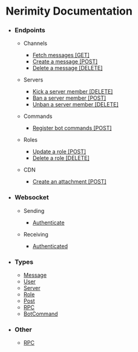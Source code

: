 # Nerimity Documentation

- ### Endpoints

  - Channels

    - [Fetch messages [GET]](/endpoints/channels/FetchMessages.md)
    - [Create a message [POST]](/endpoints/channels/CreateMessage.md)
    - [Delete a message [DELETE]](/endpoints/channels/DeleteMessage.md)

  - Servers

    - [Kick a server member [DELETE]](/endpoints/servers/KickMember.md)
    - [Ban a server member [POST]](/endpoints/servers/BanMember.md)
    - [Unban a server member [DELETE]](/endpoints/servers/UnbanMember.md)

  - Commands

    - [Register bot commands [POST]](/endpoints/applications/RegisterBotCommand.md)

  - Roles

    - [Update a role [POST]](/endpoints/roles/UpdateRole.md)
    - [Delete a role [DELETE]](/endpoints/roles/DeleteRole.md)

  - CDN

    - [Create an attachment [POST]](/endpoints/cdn/CreateAttachment.md)

- ### Websocket

  - Sending

    - [Authenticate](/websocket/sending/Authenticate.md)

  - Receiving

    - [Authenticated](/websocket/receiving/Authenticated.md)

- ### Types

  - [Message](/types/Message.md)
  - [User](/types/User.md)
  - [Server](/types/Server.md)
  - [Role](/types/Role.md)
  - [Post](/types/Post.md)
  - [RPC](/types/RPC.md)
  - [BotCommand](/types/BotCommand.md)

- ### Other

  - [RPC](/rpc.md)
